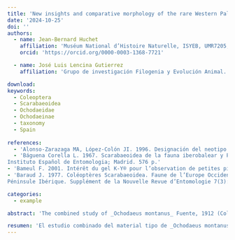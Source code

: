 ```yaml
---
title: 'New insights and comparative morphology of the rare Western Palearctic species Ochodaeus montanus Fuente, 1912, and its closest relative, O. inermis Reitter, 1893 (Coleoptera: Scarabaeoidea: Ochodaeidae)'
date: '2024-10-25'
doi: ''
authors:
  - name: Jean-Bernard Huchet
    affiliation: 'Muséum National d’Histoire Naturelle, ISYEB, UMR7205, MNHN, CNRS, EPHE, UPMC, Paris-Sorbonne, CP50, Entomologie, 45, rue Buffon, F-75005 Paris, France'
    orcid: 'https://orcid.org/0000-0003-1368-7721'

  - name: José Luis Lencina Gutierrez
    affiliation: 'Grupo de investigación Filogenia y Evolución Animal. Departamento de Zoología y Antropología Física, Área de Biología Animal, Facultad de Veterinaria, Universidad de Murcia. Campus de Espinardo 30100 Murcia, Spain'

download: 
keywords:
  - Coleoptera
  - Scarabaeoidea
  - Ochodaeidae
  - Ochodaeinae
  - taxonomy
  - Spain
  
references:
  - 'Alonso-Zarazaga MA, López-Colón JI. 1996. Designación del neotipo de Ochodaeus montanus Fuente (Coleoptera, Ochodeidae). Graellsia 52: 161.'
  - 'Báguena Corella L. 1967. Scarabaeoidea de la fauna iberobalear y Pirenaica. Consejo Superior de Investigaciones Cientificas,
Instituto Español de Entomologia; Madrid. 576 p.'
- 'Bameul F. 2001. Intérêt du gel K-Y® pour l’observation de petites pièces anatomiques d’insectes. Le Coléoptériste 43: 161–162.'
- 'Baraud J. 1977. Coléoptères Scarabaeoidea. Faune de l’Europe Occidentale: Belgique, France, Grande-Bretagne, Italie,
Péninsule Ibérique. Supplément de la Nouvelle Revue d’Entomologie 7(3): 1–352.'

categories:
  - example

abstract: 'The combined study of _Ochodaeus montanus_ Fuente, 1912 (Coleoptera: Scarabaeoidea: Ochodaeidae) type material and recently collected specimens from the southeastern Iberian Peninsula provided evidence for the description of new specific morphological characters, and to clarify recurring mistakes present in the literature. A comparative study between _O. montanus_ and its closest representative, _O. inermis_ Reitter, 1892, was completed. An updated distribution map of _O. montanus_ as well as a bilingual identification key for the four taxa occurring within the Iberian Peninsula is given.'

resumen: 'El estudio combinado del material tipo de _Ochodaeus montanus_ Fuente, 1912 (Coleoptera: Scarabaeoidea: Ochodaeidae) y de ejemplares recogidos recientemente en el sureste de la Península Ibérica, ha llevado a evidenciar y describir nuevos caracteres morfológicos específicos y a aclarar errores recurrentes presentes en la bibliografía. Se presenta un estudio comparativo entre _O. montanus_ y su representante más cercano, _O. inermis_ Reitter, 1892. Además, se ofrece un mapa de distribución actualizado de _O. montanus_, así como una clave de identificación bilingüe para los cuatro taxones que se encuentran en la Península Ibérica.'
---
```

